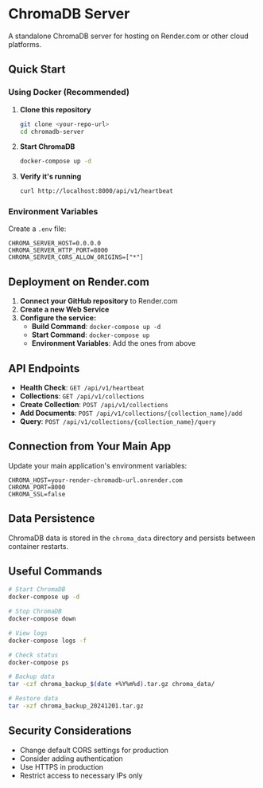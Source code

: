 # ChromaDB Server

A standalone ChromaDB server for hosting on Render.com or other cloud platforms.

## Quick Start

### Using Docker (Recommended)

1. **Clone this repository**
   ```bash
   git clone <your-repo-url>
   cd chromadb-server
   ```

2. **Start ChromaDB**
   ```bash
   docker-compose up -d
   ```

3. **Verify it's running**
   ```bash
   curl http://localhost:8000/api/v1/heartbeat
   ```

### Environment Variables

Create a `.env` file:
```env
CHROMA_SERVER_HOST=0.0.0.0
CHROMA_SERVER_HTTP_PORT=8000
CHROMA_SERVER_CORS_ALLOW_ORIGINS=["*"]
```

## Deployment on Render.com

1. **Connect your GitHub repository** to Render.com
2. **Create a new Web Service**
3. **Configure the service:**
   - **Build Command**: `docker-compose up -d`
   - **Start Command**: `docker-compose up`
   - **Environment Variables**: Add the ones from above

## API Endpoints

- **Health Check**: `GET /api/v1/heartbeat`
- **Collections**: `GET /api/v1/collections`
- **Create Collection**: `POST /api/v1/collections`
- **Add Documents**: `POST /api/v1/collections/{collection_name}/add`
- **Query**: `POST /api/v1/collections/{collection_name}/query`

## Connection from Your Main App

Update your main application's environment variables:
```env
CHROMA_HOST=your-render-chromadb-url.onrender.com
CHROMA_PORT=8000
CHROMA_SSL=false
```

## Data Persistence

ChromaDB data is stored in the `chroma_data` directory and persists between container restarts.

## Useful Commands

```bash
# Start ChromaDB
docker-compose up -d

# Stop ChromaDB
docker-compose down

# View logs
docker-compose logs -f

# Check status
docker-compose ps

# Backup data
tar -czf chroma_backup_$(date +%Y%m%d).tar.gz chroma_data/

# Restore data
tar -xzf chroma_backup_20241201.tar.gz
```

## Security Considerations

- Change default CORS settings for production
- Consider adding authentication
- Use HTTPS in production
- Restrict access to necessary IPs only 